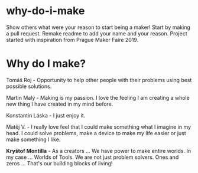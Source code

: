 # why-do-i-make
Show others what were your reason to start being a maker! Start by making a pull request. Remake readme to add your name and your reason. 
Project started with inspiration from Prague Maker Faire 2019.

# Why do I make?

Tomáš Roj - Opportunity to help other people with their problems using best possible solutions.

Martin Malý - Making is my passion. I love the feeling I am creating a whole new thing I have created in my mind before.

Konstantin Láska - I just enjoy it.

Matěj V. - I really love feel that I could make something what I imagine in my head. I could solve problems, make a device to make my life easier or just make something I like.

**Kryštof Montilla** - As a creators ... We have power to make entire worlds. In my case ... Worlds of Tools. We are not just problem solvers.    Ones and zeros ...  That's our building blocks of living!
